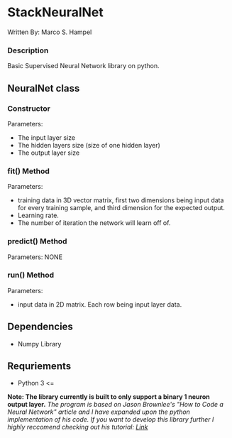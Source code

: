 # StackNeuralNet
Written By: Marco S. Hampel
### Description
Basic Supervised Neural Network library on python.


## NeuralNet class

### Constructor
Parameters:
- The input layer size
- The hidden layers size (size of one hidden layer)
- The output layer size

### fit() Method
Parameters:
- training data in 3D vector matrix, first two dimensions being input data for every training sample, and third dimension for the expected output.
- Learning rate.
- The number of iteration the network will learn off of.


### predict() Method
Parameters: NONE

### run() Method
Parameters:
- input data in 2D matrix. Each row being input layer data.

## Dependencies
- Numpy Library

## Requriements
- Python 3 <=

**Note: The library currently is built to only support a binary 1 neuron output layer.**
*The program is based on Jason Brownlee's "How to Code a Neural Network" article and I have expanded upon the python implementation of his code. If you want to 
develop this library further I highly reccomend checking out his tutorial: [Link](https://machinelearningmastery.com/implement-backpropagation-algorithm-scratch-python/)*

